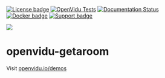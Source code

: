 [![License badge](https://img.shields.io/badge/license-Apache2-orange.svg)](http://www.apache.org/licenses/LICENSE-2.0)
[![OpenVidu Tests](https://github.com/OpenVidu/openvidu/actions/workflows/openvidu-ce-test.yml/badge.svg)](https://github.com/OpenVidu/openvidu/actions/workflows/openvidu-ce-test.yml)
[![Documentation Status](https://readthedocs.org/projects/openvidu/badge/?version=stable)](https://docs.openvidu.io/en/stable/?badge=stable)
[![Docker badge](https://img.shields.io/docker/pulls/openvidu/openvidu-server-kms.svg)](https://hub.docker.com/r/openvidu/openvidu-server-kms)
[![Support badge](https://img.shields.io/badge/support-sof-yellowgreen.svg)](https://openvidu.discourse.group/)

[![][OpenViduLogo]](http://openvidu.io)

openvidu-getaroom
===

Visit [openvidu.io/demos](https://openvidu.io/demos#2)

[OpenViduLogo]: https://secure.gravatar.com/avatar/5daba1d43042f2e4e85849733c8e5702?s=120
